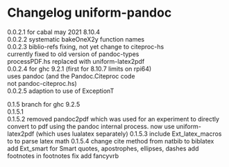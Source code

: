 # Changelog uniform-pandoc
  0.0.2.1 for cabal may 2021 8.10.4  
  0.0.2.2 systematic bakeOneX2y function names  
  0.0.2.3 biblio-refs fixing, not yet change to citeproc-hs  
            currently fixed to old version of pandoc-types   
            processPDF.hs replaced with uniform-latex2pdf  
  0.0.2.4 for ghc 9.2.1 (first for 8.10.7 limits on rpi64)  
            uses pandoc (and the Pandoc.Citeproc code  
            not pandoc-citeproc.hs)  
  0.0.2.5 adaption to use of ExceptionT  
  
0.1.5 branch for ghc 9.2.5  
0.1.5.1  
0.1.5.2 removed pandoc2pdf which was used for an experiment to directly convert to pdf using the pandoc internal process. 
        now use uniform-latex2pdf (which uses lualatex separately)
0.1.5.3 include Ext_latex_macros to to parse latex math
0.1.5.4 change cite method from natbib to biblatex
            add Ext_smart for Smart quotes, apostrophes, ellipses, dashes
            add footnotes in footnotes fix 
            add fancyvrb
            

